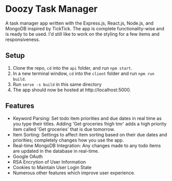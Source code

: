 # Doozy Task Manager
A task manager app written with the Express.js, React.js, Node.js, and MongoDB inspired by TickTick. The app is complete functionality-wise and is ready to be used. I'd still like to work on the styling for a few items and responsiveness.
## Setup
1. Clone the repo, ```cd``` into the ```api``` folder, and run ```npm start```.
2. In a new terminal window, ```cd``` into the ```client``` folder and run ```npm run build```. 
3. Run ```serve -s build``` in this same directory
4. The app should now be hosted at http://localhost:5000.
## Features
- Keyword Parsing: Set todo item priorities and due dates in real time as you type their titles. Adding 'Get groceries !high tmr' adds a high priority item called 'Get groceries' that is due tomorrow.
- Item Sorting: Settings to affect item sorting based on their due dates and priorities; completely changes how you use the app.
- Real-time MongoDB Integration: Any changes made to any todo items are updated in the database in real-time.
- Google OAuth
- RSA Encrytion of User Information
- Cookies to Maintain User Login State
- Numerous other features which improve user experience.
